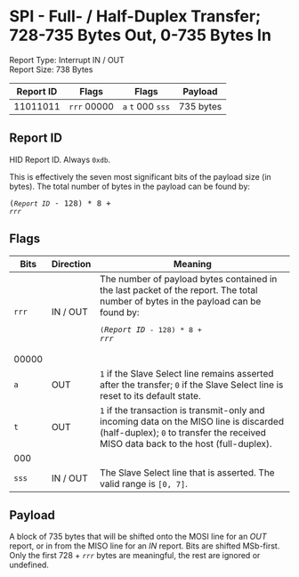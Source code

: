
# SPI - Full- / Half-Duplex Transfer; 728-735 Bytes Out, 0-735 Bytes In
Report Type: Interrupt IN / OUT<br />
Report Size: 738 Bytes

| Report ID | Flags | Flags | Payload |
|-----------|-------|-------|---------|
| 11011011 | `rrr`&nbsp;00000 | `a`&nbsp;`t`&nbsp;000&nbsp;`sss` | 735 bytes |

## Report ID
HID Report ID.  Always `0xdb`.

This is effectively the seven most significant bits of the payload size (in bytes).  The total number of bytes in the payload can be found by: <pre>(*`Report ID`* - 128) * 8 + *`rrr`*</pre>

## Flags

| Bits  | Direction | Meaning |
|-------|-----------|---------|
| `rrr` | IN / OUT  | The number of payload bytes contained in the last packet of the report.  The total number of bytes in the payload can be found by: <pre>(*`Report ID`* - 128) * 8 + *`rrr`*</pre> |
| 00000 |          |                                                                       |
| `a`   | OUT      | `1` if the Slave Select line remains asserted after the transfer; `0` if the Slave Select line is reset to its default state. |
| `t`   | OUT      | `1` if the transaction is transmit-only and incoming data on the MISO line is discarded (half-duplex); `0` to transfer the received MISO data back to the host (full-duplex). |
| 000   |          |                                                                       |
| `sss` | IN / OUT | The Slave Select line that is asserted.  The valid range is `[0, 7]`. |

## Payload
A block of 735 bytes that will be shifted onto the MOSI line for an *OUT* report, or in from the MISO line for an *IN* report.  Bits are shifted MSb-first.  Only the first 728 + *`rrr`* bytes are meaningful, the rest are ignored or undefined.
